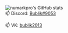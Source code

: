 ![numarkpro's GitHub stats](https://github-readme-stats.vercel.app/api?username=numarkpro&theme=radical&show_icons=true)
\
📫 Discord: [Bublik#9053](https://discord.com/users/646291319563747338/)

📫 VK: [bublik2013](https://vk.com/bublik2013)
<!--
**numarkpro/numarkpro* is a ✨ _special_ ✨ repository because its `README.md` (this file) appears on your GitHub profile.

Here are some ideas to get you started:

- 🔭 I’m currently working on ...
- 🌱 I’m currently learning ...
- 👯 I’m looking to collaborate on ...
- 🤔 I’m looking for help with ...
- 💬 Ask me about ...
- 📫 How to reach me: ...
- 😄 Pronouns: ...
- ⚡ Fun fact: ...
-->
